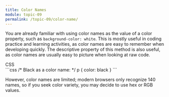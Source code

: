 ```yaml
---
title: Color Names
module: topic-09
permalink: /topic-09/color-name/
---
```


<div class="divider-heading"></div>

You are already familiar with using color names as the value of a color property, such as `background-color: white`. This is mostly useful in coding practice and learning activities, as color names are easy to remember when developing quickly. The descriptive property of this method is also useful, as color names are usually easy to picture when looking at raw code.


<div class="code-heading">
  <span class="css">CSS</span>
</div>
```css
/* Black as a color name: */
p {
  color: black
}
```


However, color names are limited; modern browsers only recognize 140 names, so if you seek color variety, you may decide to use hex or RGB values.

